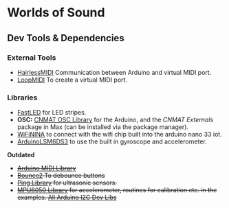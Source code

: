 # Worlds of Sound

## Dev Tools & Dependencies
### External Tools
* [HairlessMIDI](https://projectgus.github.io/hairless-midiserial/) Communication between Arduino and virtual MIDI port.
* [LoopMIDI](https://www.tobias-erichsen.de/software/loopmidi.html) To create a virtual MIDI port.

### Libraries
* [FastLED](https://github.com/FastLED/FastLED) for LED stripes.
* **OSC:** [CNMAT OSC Library](https://github.com/CNMAT/OSC) for the Arduino, and the *CNMAT Externals* package in Max (can be installed via the package manager).
* [WiFiNINA](https://www.arduino.cc/en/Reference/WiFiNINA) to connect with the wifi chip built into the arduino nano 33 iot.
* [ArduinoLSM6DS3](https://www.arduino.cc/en/Reference/ArduinoLSM6DS3) to use the built in gyroscope and accelerometer.

**Outdated**
* ~~[Arduino MIDI Library](https://github.com/FortySevenEffects/arduino_midi_library/tree/dev)~~
* ~~[Bounce2](https://github.com/thomasfredericks/Bounce2) To debounce buttons~~
* ~~[Ping Library](https://bitbucket.org/teckel12/arduino-new-ping/wiki/Home) for ultrasonic sensors.~~
* ~~[MPU6050 Library](https://github.com/jrowberg/i2cdevlib/tree/master/Arduino/MPU6050) for accelerometer, routines for calibration etc. in the examples. [All Arduino I2C Dev Libs](https://github.com/jrowberg/i2cdevlib/tree/master/Arduino)~~